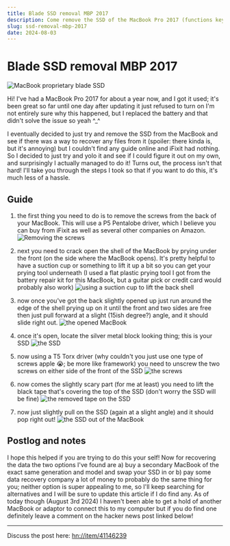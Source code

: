```yaml
---
title: Blade SSD removal MBP 2017
description: Come remove the SSD of the MacBook Pro 2017 (functions keys) with me!
slug: ssd-removal-mbp-2017
date: 2024-08-03
---
```


# Blade SSD removal MBP 2017

![MacBook proprietary blade SSD](https://cloud-owp7vmln1-hack-club-bot.vercel.app/0img_1846_1_.jpg)

Hi! I've had a MacBook Pro 2017 for about a year now, and I got it used; it's been great so far until one day after updating it just refused to turn on I'm not entirely sure why this happened, but I replaced the battery and that didn't solve the issue so yeah ^_^  

I eventually decided to just try and remove the SSD from the MacBook and see if there was a way to recover any files from it (spoiler: there kinda is, but it's annoying) but I couldn't find any guide online and iFixit had nothing. So I decided to just try and yolo it and see if I could figure it out on my own, and surprisingly I actually managed to do it! Turns out,  the process isn't that hard! I'll take you through the steps I took so that if you want to do this, it's much less of a hassle.

## Guide

1. the first thing you need to do is to remove the screws from the back of your MacBook. This will use a P5 Pentalobe driver, which I believe you can buy from iFixit as well as several other companies on Amazon.
![Removing the screws](https://cloud-nw5fqpqfw-hack-club-bot.vercel.app/1img_1838.jpg)

2. next you need to crack open the shell of the MacBook by prying under the front (on the side where the MacBook opens). It's pretty helpful to have a suction cup or something to lift it up a bit so you can get your prying tool underneath (I used a flat plastic prying tool I got from the battery repair kit for this MacBook, but a guitar pick or credit card would probably also work)
![using a suction cup to lift the back shell](https://cloud-nw5fqpqfw-hack-club-bot.vercel.app/2img_1839.jpg)

3. now once you've got the back slightly opened up just run around the edge of the shell prying up on it until the front and two sides are free then just pull forward at a slight (15ish degree?) angle, and it should slide right out.
![the opened MacBook](https://cloud-nw5fqpqfw-hack-club-bot.vercel.app/3img_1840.jpg)

4. once it's open, locate the silver metal block looking thing; this is your SSD
![the SSD](https://cloud-nw5fqpqfw-hack-club-bot.vercel.app/4img_1841.jpg)

5. now using a T5 Torx driver (why couldn't you just use one type of screws apple 😭; be more like framework) you need to unscrew the two screws on either side of the front of the SSD
![the screws](https://cloud-nw5fqpqfw-hack-club-bot.vercel.app/7img_1844.jpg)

6. now comes the slightly scary part (for me at least) you need to lift the black tape that's covering the top of the SSD (don't worry the SSD will be fine)
![the removed tape on the SSD](https://cloud-nw5fqpqfw-hack-club-bot.vercel.app/8img_1845.jpg)

7. now just slightly pull on the SSD (again at a slight angle) and it should pop right out!
![the SSD out of the MacBook](https://cloud-nw5fqpqfw-hack-club-bot.vercel.app/9img_1846.jpg)

## Postlog and notes

I hope this helped if you are trying to do this your self! Now for recovering the data the two options I've found are a) buy a secondary MacBook of the exact same generation and model and swap your SSD in or b) pay some data recovery company a lot of money to probably do the same thing for you; neither option is super appealing to me, so I'll keep searching for alternatives and I will be sure to update this article if I do find any. As of today though (August 3rd 2024) I haven't been able to get a hold of another MacBook or adaptor to connect this to my computer but if you do find one definitely leave a comment on the hacker news post linked below!

--- 

Discuss the post here: [hn://item/41146239](https://news.ycombinator.com/item?id=41146239)

